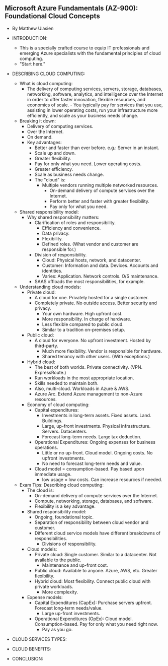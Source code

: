 ## Microsoft Azure Fundamentals (AZ-900): Foundational Cloud Concepts
- By Matthew Ulasien

- INTRODUCTION:
  - This is a specially crafted course to equip IT professionals and emerging Azure specialists with the fundamental principles of cloud computing.
  - "Start here."

- DESCRIBING CLOUD COMPUTING:
  - What is cloud computing: 
    - The delivery of computing services, servers, storage, databases, networking, software, analytics, and intelligence over the Internet in order to offer faster innovation, flexible resources, and economics of scale. - You typically pay for services that you use, assisting in lower operating costs, run your infrastructure more efficiently, and scale as your business needs change.
  - Breaking it down:
    - Delivery of computing services.
    - Over the Internet.
    - On demand.
    - Key advantages:
      - Better and faster than ever before. e.g.: Server in an instant.
      - Scale up and down.
      - Greater flexibility.
      - Pay for only what you need. Lower operating costs.
      - Greater efficiency.
      - Scale as business needs change.
      - The "cloud" is:
        - Multiple vendors running multiple networked resources.
          - On-demand delivery of compute services over the Internet.
          - Perform better and faster with greater flexibility.
          - Pay only for what you need.
  - Shared responsibility model:
    - Why shared responsibility matters:
      - Clarification of roles and responsibility.
        - Efficiency and convenience.
        - Data privacy.
        - Flexibility.
        - Defined roles. (What vendor and customer are responsible for.)
      - Division of responsibility.
        - Cloud: Physical hosts, network, and datacenter.
        - Customer: Information and data. Devices. Accounts and identities.
        - Varies: Application. Network controls. O/S maintenance.
      - SAAS offloads the most responsibilities, for example.
  - Understanding cloud models:
    - Private cloud:
      - A cloud for one. Privately hosted for a single customer.
      - Completely private. No outside access. Better security and privacy.
        - Your own hardware. High upfront cost.
        - More responsibility. In charge of hardware.
        - Less flexible compared to public cloud.
        - Similar to a tradition on-premises setup.
    - Public cloud:
      - A cloud for everyone. No upfront investment. Hosted by third-party.
        - Much more flexibility. Vendor is responsible for hardware.
        - Shared tenancy with other users. (With exceptions.)
    - Hybrid cloud:
      - The best of both worlds. Private connectivity. (VPN. ExpressRoute.)
      - Run workloads in the most appropriate location.
      - Skills needed to maintain both.
      - Also, multi-cloud. Workloads in Azure & AWS.
      - Azure Arc. Extend Azure management to non-Azure resources.
    - Economy of cloud computing:
      - Capital expenditures: 
        - Investments in long-term assets. Fixed assets. Land. Buildings.
        - Large, up-front investments. Physical infrastructure. Servers. Datacenters.
        - Forecast long-term needs. Large tax deduction.
      - Operational Expenditures: Ongoing expenses for business operations.
        - Little or no up-front. Cloud model. Ongoing costs. No upfront investments.
        - No need to forecast long-term needs and value.
      - Cloud model = consumption-based. Pay based upon immediate usage.
        - low usage = low costs. Can increase resources if needed.
  - Exam Tips: Describing cloud computing:
    - The cloud is: 
      - On-demand delivery of compute services over the Internet.
      - Compute, networking, storage, databases, and software.
      - Flexibility is a key advantage.
    - Shared responsibility model:
      - Ongoing, foundational topic.
      - Separation of responsibility between cloud vendor and customer.
      - Different cloud service models have different breakdowns of responsibilities.
        - Divisions of responsibility.
    - Cloud models:
      - Private cloud: Single customer. Similar to a datacenter. Not available to the public.
        - Maintenance and up-front cost.
      - Public cloud: Available to anyone. Azure, AWS, etc. Greater flexibility.
      - Hybrid cloud: Most flexibility. Connect public cloud with private workloads.
        - More complexity.
    - Expense models:
      - Capital Expenditures (CapEx): Purchase servers upfront. Forecast long-term needs/value.
        - Large up-front investments.
      - Operational Expenditures (OpEx): Cloud model. Consumption-based. Pay for only what you need right now.
        - Pay as you go.

- CLOUD SERVICES TYPES:

- CLOUD BENEFITS:

- CONCLUSION:

